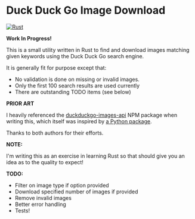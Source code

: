 # Duck Duck Go Image Download

[![Rust](https://github.com/simoncollins/ddg_images/actions/workflows/build.yml/badge.svg)](https://github.com/simoncollins/ddg_images/actions/workflows/build.yml)

__Work In Progress!__

This is a small utility written in Rust to find and download
images matching given keywords using the Duck Duck Go search
engine.

It is generally fit for purpose except that:
* No validation is done on missing or invalid images.
* Only the first 100 search results are used currently
* There are outstanding TODO items (see below)

__PRIOR ART__

I heavily referenced the [duckduckgo-images-api](https://github.com/KshitijMhatre/duckduckgo-images-api) NPM
package when writing this, which itself was inspired by [a Python package](https://github.com/deepanprabhu/duckduckgo-images-api).

Thanks to both authors for their efforts.

__NOTE:__

I'm writing this as an exercise in learning Rust
so that should give you an idea as to the quality to expect!

__TODO:__

* Filter on image type if option provided
* Download specified number of images if provided
* Remove invalid images
* Better error handling
* Tests!
